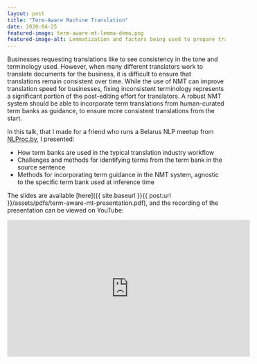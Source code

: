 ```yaml
---
layout: post
title: "Term-Aware Machine Translation"
date: 2020-04-25
featured-image: term-aware-mt-lemma-demo.png 
featured-image-alt: Lemmatization and factors being used to prepare training data for a term-aware MT model.
---
```


Businesses requesting translations like to see consistency in the tone and terminology used. However, when many different translators work to translate documents for the business, it is difficult to ensure that translations remain consistent over time. While the use of NMT can improve translation speed for businesses, fixing inconsistent terminology represents a significant portion of the post-editing effort for translators. A robust NMT system should be able to incorporate term translations from human-curated term banks as guidance, to ensure more consistent translations from the start.

In this talk, that I made for a friend who runs a Belarus NLP meetup from [NLProc.by](https://nlproc.by/), I presented:
- How term banks are used in the typical translation industry workflow
- Challenges and methods for identifying terms from the term bank in the source sentence
- Methods for incorporating term guidance in the NMT system, agnostic to the specific term bank used at inference time


The slides are available [here]({{ site.baseurl }}{{ post.url }}/assets/pdfs/term-aware-mt-presentation.pdf), and the recording of the presentation can be viewed on YouTube:

<p align="center">
<iframe width="560" height="315" src="https://www.youtube-nocookie.com/embed/c3-Ma8TAXRw" frameborder="0" allow="accelerometer; autoplay; encrypted-media; gyroscope; picture-in-picture" allowfullscreen></iframe>
</p>

